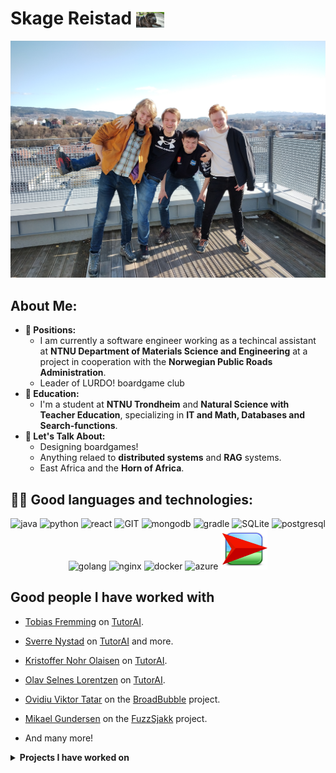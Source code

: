 <h1> Skage Reistad  <img src="karuBear.jpg" width="45" align="center"/> </h1> 
<div align="center">
<img src="SverreSkageKrisogSimon.jpg">
</div>

## About Me:

- **🚀 Positions:**
    - I am currently a software engineer working as a techincal assistant at **NTNU Department of Materials Science and Engineering** at a project in cooperation with the **Norwegian Public Roads Administration**.
    - Leader of LURDO! boardgame club
- **🏦 Education:**
    - I'm a student at **NTNU Trondheim** and **Natural Science with Teacher Education**, specializing in **IT and Math, Databases and Search-functions**.
- **💬 Let's Talk About:** 
    - Designing boardgames!
    - Anything relaed to **distributed systems** and **RAG** systems.
    - East Africa and the **Horn of Africa**.


<h2> 🧑‍💻 Good languages and technologies: </h2>

<div align="center">
    <img src="https://www.vectorlogo.zone/logos/java/java-icon.svg" alt="java"                          width="75" height="75"/>  
    <img src="https://www.vectorlogo.zone/logos/python/python-icon.svg" alt="python"                    width="65" height="65"/>
    <img src="https://www.vectorlogo.zone/logos/reactjs/reactjs-icon.svg" alt="react"                   width="55" height="65"/>
    <img src="https://www.vectorlogo.zone/logos/git-scm/git-scm-icon.svg" alt="GIT"                     width="65" height="65"/> 
    <img src="https://www.vectorlogo.zone/logos/mongodb/mongodb-icon.svg" alt="mongodb"                 width="55" height="65"/>
    <img src="https://www.vectorlogo.zone/logos/gradle/gradle-icon.svg" alt="gradle"                    width="55" height="65"/>
    <img src="https://www.vectorlogo.zone/logos/sqlite/sqlite-icon.svg" alt="SQLite"                    width="75" height="65"/>
    <img src="https://www.vectorlogo.zone/logos/postgresql/postgresql-icon.svg" alt="postgresql"        width="75" height="65"/>
    <img src="https://www.vectorlogo.zone/logos/golang/golang-icon.svg" alt="golang"                    width="75" height="65"/>
    <img src="https://www.vectorlogo.zone/logos/nginx/nginx-icon.svg" alt="nginx"                       width="75" height="65"/>
    <img src="https://www.vectorlogo.zone/logos/docker/docker-official.svg" alt="docker"                width="75" height="65"/>
    <img src="https://www.vectorlogo.zone/logos/microsoft_azure/microsoft_azure-icon.svg" alt="azure"   width="75" height="65"/>
    <img src="netlogo.png" alt="Scala" width="75" height="65"/>
</div>

<h2> Good people I have worked with </h3>

- [Tobias Fremming](https://github.com/tobiasfremming) on [TutorAI](https://]github.com/SverreNystad/TutorAI).
- [Sverre Nystad](https://github.com/SverreNystad) on [TutorAI](https://github.com/SverreNystad/TutorAI) and more.
- [Kristoffer Nohr Olaisen](https://github.com/Knolaisen) on  [TutorAI](https://github.com/SverreNystad/TutorAI).
- [Olav Selnes Lorentzen](https://github.com/olavsl) on [TutorAI](https://github.com/SverreNystad/TutorAI).
- [Ovidiu Viktor Tatar](https://github.com/Impelon) on the [BroadBubble](https://github.com/LockedInTheSkage/BroadBubble) project.
- [Mikael Gundersen](https://github.com/mikelism) on the [FuzzSjakk](https://github.com/mikelism/fuzzpwa) project.

- And many more!

<!-- 
<h2>⚙️ GitHub Stats</h2>
<div align="center">
  <picture>
    <source media="(prefers-color-scheme: dark)" srcset="https://github-readme-stats-nine-bay-97.vercel.app/api?username=lockedintheskage&show_icons=true&border_color=414868&theme=tokyonight"/>
    <source media="(prefers-color-scheme: light)" srcset="https://github-readme-stats-nine-bay-97.vercel.app/api?username=lockedintheskage&show_icons=true"/>
    <img height="190em">
  </picture>
  <picture>
    <source media="(prefers-color-scheme: dark)" srcset="https://github-readme-stats-nine-bay-97.vercel.app/api/top-langs/?username=lockedintheskage&layout=compact&border_color=414868&theme=tokyonight"/>
    <source media="(prefers-color-scheme: light)" srcset="https://github-readme-stats-nine-bay-97.vercel.app/api/top-langs/?username=lockedintheskage&layout=compact">
    <img height="190em">
  </picture>
</div>
-->

<details>
  <summary><strong>Projects I have worked on</strong></summary>
  <br>
  
  <div align="center">


<!-- Project 1: TutorAI -->
  <h3><a href="https://github.com/CogitoNTNU/TutorAI" width="200">TutorAI</a></h3>
  <p> 
  TutorAI is a RAG system capable of assisting with learning academic subjects and using the curriculum and citing it. The project revolves around building an application that ingests a textbook in most formats and facilitates efficient learning of the course material. 
  </p>
  <br><img src="https://github.com/CogitoNTNU/TutorAI/blob/main/docs/images/TutorAI.png">
  <hr>

  <h3><a href="https://github.com/LockedInTheSkage/BroadBubble" width="200">Broad Bubble</a></h3>
  <p> 
  Broadbubble is an extension of a social media simulation model designed to counteract the effects of isolation within social media environments. This concept is detailed in the paper titled "Broadening the Bubble: Technological Countermeasures to Isolation in an Agent-based Simulation of Social Media" written by me, Ovideu and some teammates.

  The model builds upon the foundational work described in "The triple filter bubble: Using agent-based modeling to test a meta-theoretical framework for the emergence of filter bubbles and echo chambers" by Daniel Geschke and his team.

 
  </p>
  <br><img src="broadBubble.gif">
  <hr>
  
</div>
</details>
